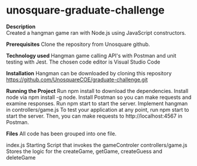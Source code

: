 # unosquare-graduate-challenge
**Description** <br>
Created a hangman game ran with Node.js using JavaScript constructors.

**Prerequisites**
Clone the repository from Unosquare github.

**Technology used**
Hangman game calling API's with Postman and unit testing with Jest.
The chosen code editor is Visual Studio Code

**Installation**
Hangman can be downloaded by cloning this repository https://github.com/UnosquareCOE/graduate-challenge.git

**Running the Project**
Run npm install to download the dependencies.
Install node via npm install -g node. 
Install Postman so you can make requests and examine responses.
Run npm start to start the server.
Implement hangman in controllers/game.js 
To test your application at any point, run npm start to start the server. Then, you can make requests to http://localhost:4567 in Postman. 


**Files**
All code has been grouped into one file.

index.js Starting Script that invokes the gameControler 
controllers/game.js Stores the logic for the createGame, getGame, createGuess and deleteGame

